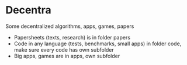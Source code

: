 # Decentra
Some decentralized algorithms, apps, games, papers
- Papersheets (texts, research) is in folder papers
- Code in any language (tests, benchmarks, small apps) in folder code, make sure every code has own subfolder
- Big apps, games are in apps, own subfolder 
